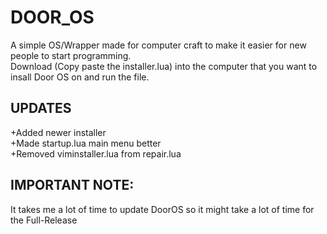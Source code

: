 # DOOR_OS
A simple OS/Wrapper made for computer craft to make it easier for new people to start programming.<br>
Download (Copy paste the installer.lua) into the computer that you want to insall Door OS on and run the file.<br>
## UPDATES
+Added newer installer<br>
+Made startup.lua main menu better<br>
+Removed viminstaller.lua from repair.lua<br>

## IMPORTANT NOTE:
It takes me a lot of time to update DoorOS so it might take a lot of time for the Full-Release

